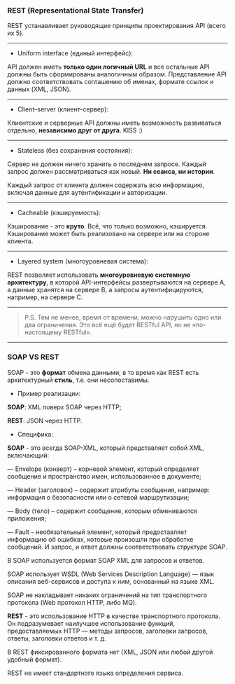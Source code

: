 ### REST (Representational State Transfer)

REST устанавливает руководящие принципы проектирования API (всего их 5).

***

* Uniform interface (единый интерфейс):

API должен иметь **только один логичный URL** и все остальные API должны быть сформированы аналогичным образом. Представление API должно соответствовать соглашению об именах, формате ссылок и данных (XML, JSON).

***

* Client–server (клиент-сервер):

Клиентские и серверные API должны иметь возможность развиваться отдельно, **независимо друг от друга**. KISS :)

***

* Stateless (без сохранения состояния):

Сервер не должен ничего хранить о последнем запросе. Каждый запрос должен рассматриваться как новый. **Ни сеанса, ни истории**.

Каждый запрос от клиента должен содержать всю информацию, включая данные для аутентификации и авторизации.

***

* Cacheable (кэшируемость):

Кэширование - это **круто**. Всё, что только возможно, кэшируется. Кэширование может быть реализовано на сервере или на стороне клиента.

***

* Layered system (многоуровневая система):

REST позволяет использовать **многоуровневую системную архитектуру**, в которой API-интерфейсы развертываются на сервере A, а данные хранятся на сервере B, а запросы аутентифицируются, например, на сервере C.

***

> P.S. Тем не менее, время от времени, можно нарушить одно или два ограничения. Это всё ещё будет RESTful API, но не «по-настоящему RESTful».

***

### SOAP VS REST

SOAP - это **формат** обмена данными, в то время как REST есть архитектурный **стиль**, т.е. они несопоставимы.

* Пример реализации:

**SOAP**: XML поверх SOAP через HTTP;

**REST**: JSON через HTTP.

* Специфика:

**SOAP** - это всегда SOAP-XML, который представляет собой XML, включающий:

— Envelope (конверт) – корневой элемент, который определяет сообщение и пространство имен, использованное в документе;

— Header (заголовок) – содержит атрибуты сообщения, например: информация о безопасности или о сетевой маршрутизации;

— Body (тело) – содержит сообщение, которым обмениваются приложения;

— Fault – необязательный элемент, который предоставляет информацию об ошибках, которые произошли при обработке сообщений. И запрос, и ответ должны соответствовать структуре SOAP.

В SOAP используется формат SOAP XML для запросов и ответов.

SOAP использует WSDL (Web Services Description Language) — язык описания веб-сервисов и доступа к ним, основанный на языке XML.

SOAP не накладывает никаких ограничений на тип транспортного протокола (Web протокол HTTP, либо MQ).

**REST** - это использование HTTP в качестве транспортного протокола. Он подразумевает наилучшее использование функций, предоставляемых HTTP — методы запросов, заголовки запросов, ответы, заголовки ответов и т. д.

В REST фиксированного формата нет (XML, JSON или любой другой удобный формат).

REST не имеет стандартного языка определения сервиса.
